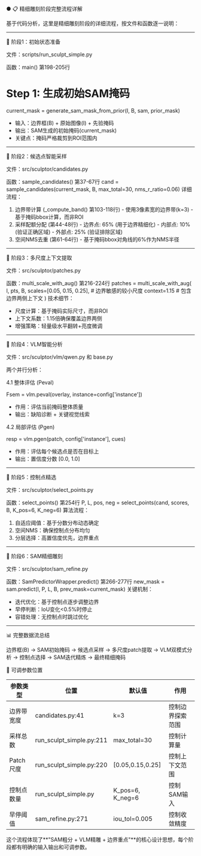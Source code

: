 ● 📋 精细雕刻阶段完整流程详解

  基于代码分析，这里是精细雕刻阶段的详细流程，按文件和函数逐一说明：

  ---
  🎯 阶段1：初始状态准备

  文件：scripts/run_sculpt_simple.py

  函数：main() 第198-205行
  # Step 1: 生成初始SAM掩码
  current_mask = generate_sam_mask_from_prior(I, B, sam, prior_mask)
  - 输入：边界框(B) + 原始图像(I) + 先验掩码
  - 输出：SAM生成的初始掩码(current_mask)
  - 关键点：掩码严格裁剪到ROI范围内

  ---
  🎯 阶段2：候选点智能采样

  文件：src/sculptor/candidates.py

  函数：sample_candidates() 第37-67行
  cand = sample_candidates(current_mask, B, max_total=30, nms_r_ratio=0.06)
  详细流程：
  1. 边界带计算 (_compute_band() 第103-118行)
    - 使用3像素宽的边界带(k=3)
    - 基于掩码bbox计算，而非ROI
  2. 采样配额分配 (第44-48行)
    - 边界点: 65% (用于边界精细化)
    - 内部点: 10% (验证正确区域)
    - 外部点: 25% (验证排除区域)
  3. 空间NMS去重 (第61-64行)
    - 基于掩码bbox对角线的6%作为NMS半径

  ---
  🎯 阶段3：多尺度上下文提取

  文件：src/sculptor/patches.py

  函数：multi_scale_with_aug() 第216-224行
  patches = multi_scale_with_aug(
      I, pts, B,
      scales=[0.05, 0.15, 0.25],  # 边界敏感的较小尺度
      context=1.15  # 包含边界两侧上下文
  )
  技术细节：
  - 尺度计算：基于掩码实际尺寸，而非ROI
  - 上下文系数：1.15倍确保覆盖边界两侧
  - 增强策略：轻量级水平翻转+亮度微调

  ---
  🎯 阶段4：VLM智能分析

  文件：src/sculptor/vlm/qwen.py 和 base.py

  两个并行分析：

  4.1 整体评估 (Peval)

  Fsem = vlm.peval(overlay, instance=config['instance'])
  - 作用：评估当前掩码整体质量
  - 输出：缺陷诊断 + 关键视觉线索

  4.2 局部评估 (Pgen)

  resp = vlm.pgen(patch, config['instance'], cues)
  - 作用：评估每个候选点是否在目标上
  - 输出：置信度分数 [0.0, 1.0]

  ---
  🎯 阶段5：控制点精选

  文件：src/sculptor/select_points.py

  函数：select_points() 第254行
  P, L, pos, neg = select_points(cand, scores, B, K_pos=6, K_neg=6)
  算法流程：
  1. 自适应阈值：基于分数分布动态确定
  2. 空间NMS：确保控制点分布均匀
  3. 分层选择：高置信度优先，边界重点

  ---
  🎯 阶段6：SAM精细雕刻

  文件：src/sculptor/sam_refine.py

  函数：SamPredictorWrapper.predict() 第266-277行
  new_mask = sam.predict(I, P, L, B, prev_mask=current_mask)
  关键机制：
  - 迭代优化：基于控制点逐步调整边界
  - 早停判断：IoU变化<0.5%时停止
  - 容错处理：无控制点时跳过优化

  ---
  📊 完整数据流总结

  边界框(B) → SAM初始掩码 → 候选点采样 → 多尺度patch提取 →
  VLM双模式分析 → 控制点选择 → SAM迭代精炼 → 最终精细掩码

  🔧 可调参数位置

  | 参数类型    | 位置                       | 默认值              | 作用       |
  |---------|--------------------------|------------------|----------|
  | 边界带宽度   | candidates.py:41         | k=3              | 控制边界探索范围 |
  | 采样总数    | run_sculpt_simple.py:211 | max_total=30     | 控制计算量    |
  | Patch尺度 | run_sculpt_simple.py:220 | [0.05,0.15,0.25] | 控制上下文范围  |
  | 控制点数量   | run_sculpt_simple.py     | K_pos=6, K_neg=6 | 控制SAM输入  |
  | 早停阈值    | sam_refine.py:271        | iou_tol=0.005    | 控制收敛精度   |

  这个流程体现了**"SAM粗分 + VLM精雕 + 边界重点"**的核心设计思想，每个阶段都有明确的输入输出和可调参数。